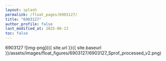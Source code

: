 ```yaml
---
layout: splash
permalink: /float_pages/6903127/
title: "6903127"
author_profile: false
last_modified_at: 2025-06-13
toc: false
---
```

 
6903127
![img-png]({{ site.url }}{{ site.baseurl }}/assets/images/float_figures/6903127/6903127_Sprof_processed_v2.png)